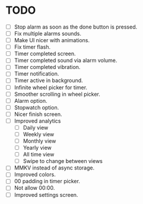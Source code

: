 # TODO

- [ ] Stop alarm as soon as the done button is pressed.
- [ ] Fix multiple alarms sounds.
- [ ] Make UI nicer with animations.
- [ ] Fix timer flash.
- [ ] Timer completed screen.
- [ ] Timer completed sound via alarm volume.
- [ ] Timer completed vibration.
- [ ] Timer notification.
- [ ] Timer active in background.
- [ ] Infinite wheel picker for timer.
- [ ] Smoother scrolling in wheel picker.
- [ ] Alarm option.
- [ ] Stopwatch option.
- [ ] Nicer finish screen.
- [ ] Improved analytics
   - [ ] Daily view
   - [ ] Weekly view
   - [ ] Monthly view
   - [ ] Yearly view
   - [ ] All time view
   - [ ] Swipe to change between views
- [ ] MMKV instead of async storage.
- [ ] Improved colors.
- [ ] 00 padding in timer picker.
- [ ] Not allow 00:00.
- [ ] Improved settings screen.
